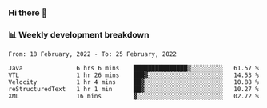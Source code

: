 ### Hi there 👋

### 📊 Weekly development breakdown
<!--START_SECTION:waka-->
```text
From: 18 February, 2022 - To: 25 February, 2022

Java               6 hrs 6 mins    ███████████████▒░░░░░░░░░   61.57 % 
VTL                1 hr 26 mins    ███▓░░░░░░░░░░░░░░░░░░░░░   14.53 % 
Velocity           1 hr 4 mins     ██▓░░░░░░░░░░░░░░░░░░░░░░   10.88 % 
reStructuredText   1 hr 1 min      ██▓░░░░░░░░░░░░░░░░░░░░░░   10.27 % 
XML                16 mins         ▓░░░░░░░░░░░░░░░░░░░░░░░░   02.72 % 
```
<!--END_SECTION:waka-->
